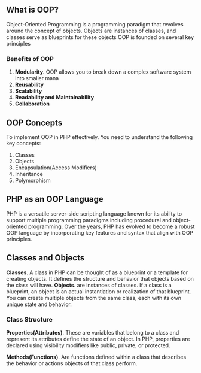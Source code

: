 ## What is OOP?
Object-Oriented Programming is a programming paradigm that revolves around the concept of objects. Objects are instances of classes, and classes serve as blueprints for these objects OOP is founded on several key principles

### Benefits of OOP
1. **Modularity**. OOP allows you to break down a complex software system into smaller mana 
2. **Reusability**
3. **Scalability**
4. **Readability and Maintainability**
5. **Collaboration**


## OOP Concepts
To implement OOP in PHP effectively. You need to understand the following key concepts:
1. Classes
2. Objects
3. Encapsulation(Access Modifiers)
4. Inheritance
5. Polymorphism


## PHP as an OOP Language
PHP is a versatile server-side scripting language known for its ability to support multiple programming paradigms including procedural and object-oriented programming. Over the years, PHP has evolved to become a robust OOP language by incorporating key features and syntax that align with OOP principles. 


## Classes and Objects
**Classes**. A class in PHP can be thought of as a blueprint or a template for creating objects. It defines the structure and behavior that objects based on the class will have.
**Objects**. are instances of classes. If a class is a blueprint, an object is an actual instantiation or realization of that blueprint. You can create multiple objects from the same class, each with its own unique state and behavior. 



### Class Structure
**Properties(Attributes)**. These are variables that belong to a class and represent its attributes define the state of an object. In PHP, properties are declared using visibility modifiers like public, private, or protected.

**Methods(Functions)**. Are functions defined within a class that describes the behavior or actions objects of that class perform. 